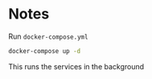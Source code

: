 # Notes

Run `docker-compose.yml`

```bash
docker-compose up -d
```

This runs the services in the background
